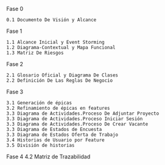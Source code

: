 Fase 0

	0.1 Documento De Visión y Alcance

Fase 1

	1.1 Alcance Inicial y Event Storming
	1.2 Diagrama-Contextual y Mapa Funcional
	1.3 Matriz De Riesgos	

Fase 2

	2.1 Glosario Oficial y Diagrama De Clases
	2.2 Definición De Las Reglas De Negocio

Fase 3

	3.1 Generación de épicas
	3.2 Refinamiento de épicas en features
	3.3 Diagrama de Actividades.Proceso De Adjuntar Proyecto
	3.3 Diagrama de Actividades.Proceso Iniciar Sesión
	3.3 Diagrama de Actividades.Proceso De Crear Vacante
	3.3 Diagrama de Estados de Encuesta
	3.3 Diagrama de Estados Oferta de Trabajo
	3.4 Historias de Usuario por Feature
	3.5 División de historias
Fase 4
	4.2 Matriz de Trazabilidad
